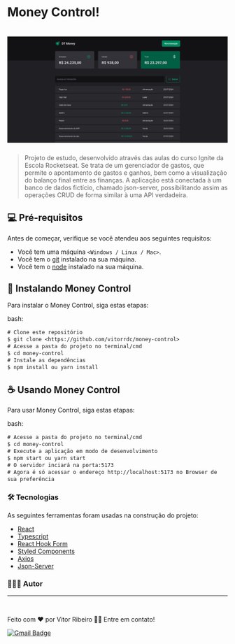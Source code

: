 # Money Control!

<h1 align="center">
  <img alt=" " title="Money Control" src="./src/assets/money-control-banner.png" />
</h1>

> Projeto de estudo, desenvolvido através das aulas do curso Ignite da Escola Rocketseat. Se trata de um gerenciador de gastos, que permite o apontamento de gastos e ganhos, bem como a visualização do balanço final entre as finanças. A aplicação está conectada à um banco de dados fictício, chamado json-server, possibilitando assim as operações CRUD de forma similar à uma API verdadeira. 

## 💻 Pré-requisitos

Antes de começar, verifique se você atendeu aos seguintes requisitos:
* Você tem uma máquina `<Windows / Linux / Mac>`.
* Você tem o [git](https://git-scm.com) instalado na sua máquina.
* Você tem o [node](https://nodejs.org/en/) instalado na sua máquina.

## 🚀 Instalando Money Control

Para instalar o Money Control, siga estas etapas:

bash:
```
# Clone este repositório
$ git clone <https://github.com/vitorrdc/money-control>
# Acesse a pasta do projeto no terminal/cmd
$ cd money-control
# Instale as dependências
$ npm install ou yarn install
```

## ☕ Usando Money Control

Para usar Money Control, siga estas etapas:

bash:
```
# Acesse a pasta do projeto no terminal/cmd
$ cd money-control
# Execute a aplicação em modo de desenvolvimento
$ npm start ou yarn start
# O servidor inciará na porta:5173
# Agora é só acessar o endereço http://localhost:5173 no Browser de sua preferência
```

### 🛠 Tecnologias

As seguintes ferramentas foram usadas na construção do projeto:
- [React](https://reactjs.org/)
- [Typescript](https://www.typescriptlang.org/)
- [React Hook Form](https://react-hook-form.com/)
- [Styled Components](https://styled-components.com/)
- [Axios](https://axios-http.com/)
- [Json-Server](https://www.npmjs.com/package/json-server)


  
### 👨🏾‍💻 Autor
---

 <img style="border-radius: 50%;" src="https://github.com/vitorrdc.png" width="100px;" alt=""/>

Feito com ❤️ por Vitor Ribeiro 👋🏽 Entre em contato!


[![Gmail Badge](https://img.shields.io/badge/-vitor.camposrdc@gmail.com-c14438?style=flat-square&logo=Gmail&logoColor=white&link=mailto:vitor.camposrdc@gmail.com)](mailto:vitor.camposrdc@gmail.com)

